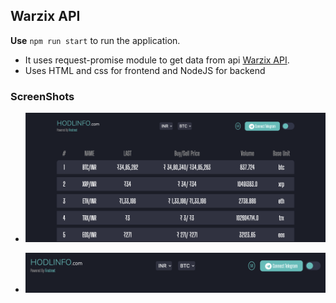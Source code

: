 ## Warzix API
**Use** `npm run start` to run the application.
- It uses request-promise module to get data from api [Warzix API](https://api.wazirx.com/api/v2/tickers).
- Uses HTML and css for frontend and NodeJS for backend

### ScreenShots
- ![Screenshot](/screenshots/screen1.png)

- ![Screenshot](/screenshots/screen2.png)